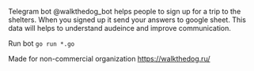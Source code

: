 Telegram bot @walkthedog_bot helps people to sign up for a trip to the shelters.
When you signed up it send your answers to google sheet. This data will helps to understand audeince and improve communication.

Run bot 
```go run *.go```


Made for non-commercial organization https://walkthedog.ru/